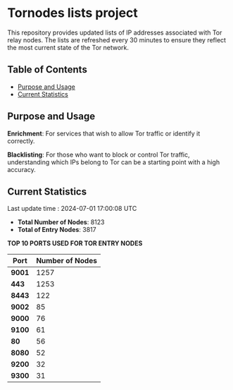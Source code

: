 # Tornodes lists project

This repository provides updated lists of IP addresses associated with Tor relay nodes. The lists are refreshed every 30 minutes to ensure they reflect the most current state of the Tor network.

## Table of Contents

- [Purpose and Usage](#purpose-and-usage)
- [Current Statistics](#current-statistics)


## Purpose and Usage

**Enrichment**: For services that wish to allow Tor traffic or identify it correctly.

**Blacklisting**: For those who want to block or control Tor traffic, understanding which IPs belong to Tor can be a starting point with a high accuracy.

## Current Statistics

Last update time : 2024-07-01 17:00:08 UTC

- **Total Number of Nodes**: 8123
- **Total of Entry Nodes**: 3817

**TOP 10 PORTS USED FOR TOR ENTRY NODES**

| **Port** | **Number of Nodes** |
|------|-----------------|
| **9001**   | 1257  |
| **443**   | 1253  |
| **8443**   | 122  |
| **9002**   | 85  |
| **9000**   | 76  |
| **9100**   | 61  |
| **80**   | 56  |
| **8080**   | 52  |
| **9200**   | 32  |
| **9300**   | 31  |

